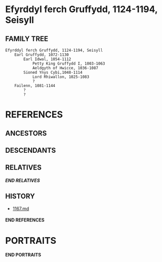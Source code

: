 # Efyrddyl ferch Gruffydd, 1124-1194, Seisyll

## FAMILY TREE
```
Efyrddyl ferch Gruffydd, 1124-1194, Seisyll
    Earl Gruffydd, 1072-1130
        Earl Idwal, 1054-1112
            Petty King Gruffydd I, 1003-1063
            Aeldgyth of Hwicce, 1036-1087
        Sioned Ynys Cybi,1048-1114
            Lord Rhiwallon, 1025-1083
            ?
    Failenn, 1081-1144
        ?
        ?
```

# REFERENCES

## ANCESTORS

## DESCENDANTS

## RELATIVES

##### END RELATIVES 
## HISTORY
* [1167.md](../h/1167.md)

#### END REFERENCES

# PORTRAITS

#### END PORTRAITS

